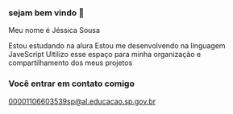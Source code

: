 ### sejam bem vindo 👋

Meu nome é Jéssica Sousa 

Estou estudando na alura 
Estou me desenvolvendo na linguagem JaveScript
Ultilizo esse espaço para minha organização e compartilhamento dos meus projetos 

### Você entrar em contato comigo 

00001106603539sp@al.educacao.sp.gov.br
